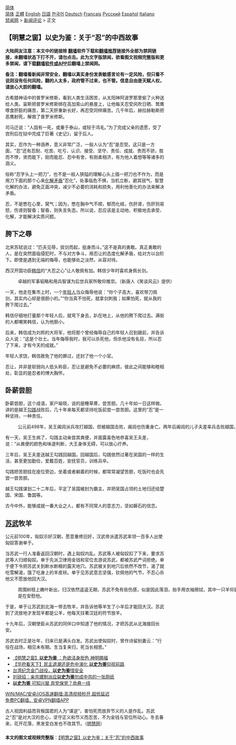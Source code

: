  <!-- 面包屑导航 --> <div class="breadcrumb"><!-- GTranslate: https://gtranslate.io/ -->  <div class="switcher notranslate">  <div class="selected">  <a href="#" onclick="return false;"> 简体</a>  </div>  <div class="option">  <a href="https://www.bannedbook.org" onclick="doGTranslate('zh-CN|zh-CN');jQuery('div.switcher div.selected a').html(jQuery(this).html());return false;" title="简体中文" class="nturl selected"> 简体</a>  <a href="https://www.bannedbook.org/zh-tw/" onclick="doGTranslate('zh-CN|zh-TW');jQuery('div.switcher div.selected a').html(jQuery(this).html());return false;" title="繁體中文" class="nturl"> 正體</a>  <a href="https://www.bannedbook.org/en/" onclick="doGTranslate('zh-CN|en');jQuery('div.switcher div.selected a').html(jQuery(this).html());return false;" title="English" class="nturl"> English</a>  <a href="https://www.bannedbook.org/ja/" onclick="doGTranslate('zh-CN|ja');jQuery('div.switcher div.selected a').html(jQuery(this).html());return false;" title="日本語" class="nturl"> 日語</a>  <a href="https://www.bannedbook.org/ko/" onclick="doGTranslate('zh-CN|ko');jQuery('div.switcher div.selected a').html(jQuery(this).html());return false;" title="한국어" class="nturl"> 한국어</a>  <a href="https://www.bannedbook.org/de/" onclick="doGTranslate('zh-CN|de');jQuery('div.switcher div.selected a').html(jQuery(this).html());return false;" title="Deutsch" class="nturl"> Deutsch</a>  <a href="https://www.bannedbook.org/fr/" onclick="doGTranslate('zh-CN|fr');jQuery('div.switcher div.selected a').html(jQuery(this).html());return false;" title="Français" class="nturl"> Français</a>  <a href="https://www.bannedbook.org/ru/" onclick="doGTranslate('zh-CN|ru');jQuery('div.switcher div.selected a').html(jQuery(this).html());return false;" title="Русский" class="nturl"> Русский</a>  <a href="https://www.bannedbook.org/es/" onclick="doGTranslate('zh-CN|es');jQuery('div.switcher div.selected a').html(jQuery(this).html());return false;" title="Español" class="nturl"> Español</a>  <a href="https://www.bannedbook.org/it/" onclick="doGTranslate('zh-CN|it');jQuery('div.switcher div.selected a').html(jQuery(this).html());return false;" title="Italiano" class="nturl"> Italiano</a>  </div>  </div>      <div class='breadcrumb-sub'><!-- Breadcrumb NavXT 6.3.0 --> <a href="https://www.bannedbook.org/" class="home">禁闻网</a> &gt; <a href="https://www.bannedbook.org/bnews/comments/" class="category">新闻评论</a> &gt; 正文</div></div><h2>【明慧之窗】以史为鉴：关于“忍”的中西故事</h2> <p class="notice"><b>大陆网友注意：本文中的链接除 <a href="https://github.com/bannedbook/fanqiang" >翻墙</a>软件下载和<a href="https://github.com/killgcd/justmysocks/blob/master/README.md">翻墙推荐</a>链接外全部为禁网链接，未翻墙状态下打不开，请勿点击。此为文字版禁闻，欲看图文视频完整版和更多禁闻，请下载<a href="https://github.com/bannedbook/fanqiang">翻墙软件或APP</a>后翻墙上禁闻网。</p><p>备注：翻墙看新闻非常安全，翻墙以真实身份发表敏感言论有一定风险，但只看不说则没有任何风险，翻的人太多，政府管不过来，也不管。信息自由是天赋人权，请放心大胆的翻墙。</b></p>  <div class="entry"> <p>              <a href="https://i0.wp.com/upload-images-bucket-v64rleca837do.s3.eu-west-1.amazonaws.com/wp-content/uploads/2021/07/25121130/202780665_301783164977779_1765793286695173396_n.jpg?fit=600%2C324&#038;ssl=1" data-caption=""></a>                            </p> <p>古希腊神话中的普罗米修斯，看到人类生活困苦，从太阳神阿波罗那里偷了火种送给人类。宙斯把普罗米修斯绑在高加索山的悬崖上，让他每天忍受风吹日晒、鹫鹰啄食肝脏的痛苦，第二天肝重新长好，再忍受同样痛苦。几千年后，赫拉赫勒斯把恶鹰射死，解救了普罗米修斯。</p> <p>司马迁说：“人固有一死，或重于泰山，或轻于鸿毛。”为了完成父亲的遗愿，受了宫刑后在狱中完成了巨著《史记》，留于后人。</p> <p>其实，忍作为一种涵养，意义非常广泛，一般人认为“忍”是忍受。这只是一方面，“忍”还有忍耐、吃苦、吃亏、认识、接受、坚守、责任、成就、贵而不骄，胜而不悖，贤而能下，刚而能忍、忍中有舍，有刚柔相济，有为他人着想等等诸多的涵义。</p> <p>俗称“忍字头上一把刀”，也不是一般人狭隘的理解心头上插一把刀也不作为，而是用刀下面的那个心来<a href="https://www.bannedbook.org/bnews/tag/%E5%8C%96%E8%A7%A3%E7%9F%9B%E7%9B%BE/" class="st_tag internal_tag" rel="tag" title="标签 化解矛盾 下的日志">化解矛盾</a>“忍化”，处事临危不惧，当机立断，避其锐气、智慧化解的办法，避免正面冲突，减少不必要的消耗和损失，用利他善化的办法来解决矛盾。</p> <p>忍，不是憋在心里，窝气；因为，憋在胸中气不顺，郁而化结，伤肝肾，伤肝则易怒，伤肾则智昏；智昏，则失言失态。所以说，忍应该是主动地、积极地去承受、化解，才能解决实质问题。</p>  <h2><strong>胯下之辱</strong></h2> <p>北宋苏轼说过：“匹夫见辱，拔剑而起，挺身而斗。”这不是真的勇敢。真正勇敢的人，是在突然面临侵犯时，不与对方争斗，用忍让的态度化解矛盾，给对方以台阶下。即使是遇到无端的侮辱，也能够处之淡然，从容对待。</p> <p>西汉开国功臣<a href="https://www.bannedbook.org/bnews/tag/%e9%9f%a9%e4%bf%a1/" class="st_tag internal_tag" rel="tag" title="标签 韩信 下的日志">韩信</a>的“大忍之心”让人敬佩有加。韩信少年时喜欢身佩长剑。</p> <figure id="attachment_50395" aria-describedby="caption-attachment-50395" style="width: 746px" class="wp-caption alignnone"><figcaption id="caption-attachment-50395" class="wp-caption-text">卓越的军事韬略和用兵智谋为后世兵家所敬仰推崇。（新唐人《笑谈风云》提供）</figcaption></figure> <p>一天，他走在集市上时，一个<a href="https://www.bannedbook.org/bnews/tag/%e5%b9%b4%e8%bd%bb%e4%ba%ba/" class="st_tag internal_tag" rel="tag" title="标签 年轻人 下的日志">年轻人</a>当众侮辱他说：“你个子高大，喜欢带刀佩剑，其实内心却是很胆小的。”“你当真不怕死，就拿剑刺我；如果怕死，就从我的胯下爬过去。”</p> <p>韩信仔细地打量那个年轻人后，就弯下身去，趴在地上，从他的胯下爬过去。满街的人都嘲笑韩信，认为他胆小。</p> <p>后来，韩信成为刘邦的大将军，他将那个曾经侮辱自己的年轻人召到跟前，并告诉众人说：“这是个壮士。当年侮辱我时，我可以杀死他，但杀他没有名目，所以忍了下来，才有今天的成就。”</p> <p>年轻人求饶，韩信赦免了他的罪过，还封了他一个小官。</p>  <p>忍让，并非是软弱向人低头称臣，忍让是避免不必要的麻烦，彼此之间能够和睦相处，彰显的是忍者的博大胸怀。</p> <h2><strong>卧薪尝胆</strong></h2> <p>卧薪尝胆，这个成语，家户喻晓，说的是睡草蓆，尝苦胆。几十年如一日这样做。讲的是越王<a href="https://www.bannedbook.org/bnews/tag/%E5%8B%BE%E8%B7%B5/" class="st_tag internal_tag" rel="tag" title="标签 勾践 下的日志">勾践</a>战败后，几十年来每天都坚持吃饭前尝一尝苦胆。这里的“忍”是一种坚持，一种责任。</p> <figure id="attachment_50396" aria-describedby="caption-attachment-50396" style="width: 930px" class="wp-caption alignnone"><figcaption id="caption-attachment-50396" class="wp-caption-text">公元前498年，吴王阖闾派兵攻打越国，但被越国击败，阖闾也伤重身亡。两年后阖闾的儿子夫差率兵击败越国，<a href="https://www.bannedbook.org/bnews/tag/%e8%b6%8a%e7%8e%8b%e5%8b%be%e8%b7%b5/" class="st_tag internal_tag" rel="tag" title="标签 越王勾践 下的日志">越王勾践</a>被押送到吴国侍奉吴王。</figcaption></figure> <p>有一天，吴王生病了，勾践主动亲尝其粪便，并面露喜色地恭喜吴王夫差，说：“从粪便的颜色和味道判断，大王身体无碍，可以放心疗养。</p> <p>三年后，吴王夫差送越王勾践回越国。回越国后，勾践依然过著在吴国的一样的生活，甚至更加勤俭，爱戴百姓，安抚官员，训练兵卒。</p> <p>勾践把苦胆挂在座位旁边，坐着或者躺着的时候，都常常凝望苦胆，吃饭时也会先尝一尝苦胆。</p> <p>越王勾践谋划二十二年后，平定了吴国被封为霸主，并把吴国占领的土地归还给楚国、宋国、鲁国等。</p>  <p>古今中外，能够成就一番大业之人，都有不同常人的意志力，坚如磐石的信念。</p> <h2><strong><a href="https://www.bannedbook.org/bnews/tag/%E8%8B%8F%E6%AD%A6/" class="st_tag internal_tag" rel="tag" title="标签 苏武 下的日志">苏武</a>牧羊</strong></h2> <p>公元前100年，匈奴示好汉朝，愿意重修旧好，汉武帝派遣苏武率领一百多人出使匈奴答谢单于。</p> <p>当苏武一行人准备返回汉朝时，遇上匈奴内乱。苏武等人被匈奴扣了下来，要求苏武等人归顺匈奴。单于先派卫律用金钱和官位去游说苏武，都被苏武严词拒绝。单于便下令把苏武关到断水断粮的露天地穴。苏武被关到地穴后依然不改节，渴了就吃雪解渴，饿了吃身上的羊皮袄。单于见苏武意志坚强，钦佩他的气节，不忍心杀他又不愿放他回大汉。</p> <figure id="attachment_50397" aria-describedby="caption-attachment-50397" style="width: 839px" class="wp-caption alignnone"><figcaption id="caption-attachment-50397" class="wp-caption-text">周围树枝上嫩叶新出，归汉依然遥遥无期，苏武不免有些伤感，似是因此落泪，抬手用衣袖擦拭，其中一只羊仰面对着苏武咩叫，似乎是在安慰他。</figcaption></figure> <p>于是，单于让苏武到北海一带去牧羊，并告诉他等羊生了小羊后才能回大汉。苏武到了流放地才发现羊都是公羊，他每天拄著汉廷的符节放羊。</p> <p>十九年后，汉朝使臣从苏武的同伴口中知道了他的情况，才把苏武从北海接回长安。</p> <p>苏武去时正是壮年，归来已是满头白发。苏武出使匈奴时，曾作诗留别妻云：“行役在战场，相见未有期。生当复来归，死当长相思。”</p>  <ul class='op-related-articles' title='相关阅读'> <li><a href='https://www.bannedbook.org/bnews/comments/20210725/1593926.html' target='_blank'>【明慧之窗】<b>以史为鉴</b> ：色欲洁身拒色 神明赐福</a></li> <li><a href='https://www.bannedbook.org/bnews/comments/20210715/1587773.html' target='_blank'>【华府看天下】民主退潮还是危中演化 <b>以史为鉴</b>仰视前路</a></li> <li><a href='https://www.bannedbook.org/bnews/headline/20191019/1209493.html' target='_blank'>台湾纪念金门战役，<b>以史为鉴</b>惜安全</a></li> <li><a href='https://www.bannedbook.org/bnews/lifebaike/20190828/1181644.html' target='_blank'>刘锐绍：亲共建制派应<b>以史为鉴</b>勿成中共的一张厕纸</a></li> <li><a href='https://www.bannedbook.org/bnews/cbnews/20190807/1170903.html' target='_blank'><b>以史为鉴</b> 可知兴替 弃党保党？命悬一线</a></li> </ul> <p class="texttj"> <a href="https://github.com/bannedbook/fanqiang/wiki/V2ray%E6%9C%BA%E5%9C%BA" target="_blank">WIN/MAC/安卓/iOS高速翻墙:高清视频秒开,超低延迟</a><br/> <a href="https://github.com/bannedbook/fanqiang/wiki/%E7%A6%81%E9%97%BB%E7%BD%91%E5%AE%89%E5%8D%93%E7%BF%BB%E5%A2%99%E6%96%B0%E9%97%BBAPP" target="_blank">免费PC翻墙、安卓VPN翻墙APP</a></p><p>古人视因利益而背叛国君的人为“谋逆”，害怕死而放弃节义的人是作乱。苏武之“忍”是对大汉的忠心，坚守正义和节义而忍苦，不为金钱与官位所动心。冬去春来，花开花落，黑发变白发也不改其节。（<a href="https://www.bannedbook.org/bnews/tag/%e6%98%8e%e6%85%a7%e7%bd%91/" class="st_tag internal_tag" rel="tag" title="标签 明慧网 下的日志">明慧网</a>）</p><a name='sharetosocial'></a>  <div style="margin-bottom:5px;padding-bottom:5px;clear:both"> <div id="archive-pix-1" class="banner-ads"> <!-- AuctionX Display platform tag START --> <div id="26318x728x90x621x_ADSLOT2" clicktrack="%%CLICK_URL_ESC%%"></div> <!-- AuctionX Display platform tag END --> </div> <div id="archive-pix-2" class="banner-ads"> <!-- AuctionX Display platform tag START --> <div id="26315x300x250x621x_ADSLOT2" clicktrack="%%CLICK_URL_ESC%%"></div> <!-- AuctionX Display platform tag END --> </div> </div>  <div id="archive-pix-1" class="banner-ads"> <!-- AuctionX Display platform tag START --> <div id="26318x728x90x621x_ADSLOT3" clicktrack="%%CLICK_URL_ESC%%"></div> <!-- AuctionX Display platform tag END --> </div> <div><b>本文的图文或视频完整版</b>：<a href='https://www.bannedbook.org/bnews/comments/20210725/1594031.html'>【明慧之窗】以史为鉴：关于“忍”的中西故事</a></div>  </div><!--END ENTRY--> 